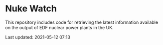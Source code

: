 # Nuke Watch

This repository includes code for retrieving the latest information available on the output of EDF nuclear power plants in the UK.

Last updated: 2021-05-12 07:13